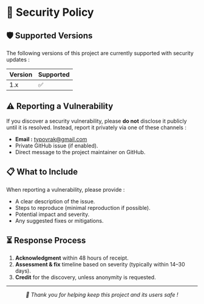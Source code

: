 # 🔐 Security Policy

## 🛡️ Supported Versions

The following versions of this project are currently supported with security updates :

| Version | Supported |
| ------- | --------- |
| 1.x     | ✅        |

## ⚠️ Reporting a Vulnerability

If you discover a security vulnerability, please **do not** disclose it publicly until it is resolved. Instead, report it privately via one of these channels :
- **Email :** [typovrak@gmail.com](mailto:typovrak@gmail.com)
- Private GitHub issue (if enabled).
- Direct message to the project maintainer on GitHub.

## 📋 What to Include

When reporting a vulnerability, please provide :
- A clear description of the issue.
- Steps to reproduce (minimal reproduction if possible).
- Potential impact and severity.
- Any suggested fixes or mitigations.

## ⏳ Response Process

1. **Acknowledgment** within 48 hours of receipt.
2. **Assessment & fix** timeline based on severity (typically within 14–30 days).
3. **Credit** for the discovery, unless anonymity is requested.

---

<p align="center"><i>💜 Thank you for helping keep this project and its users safe !</i></p>
